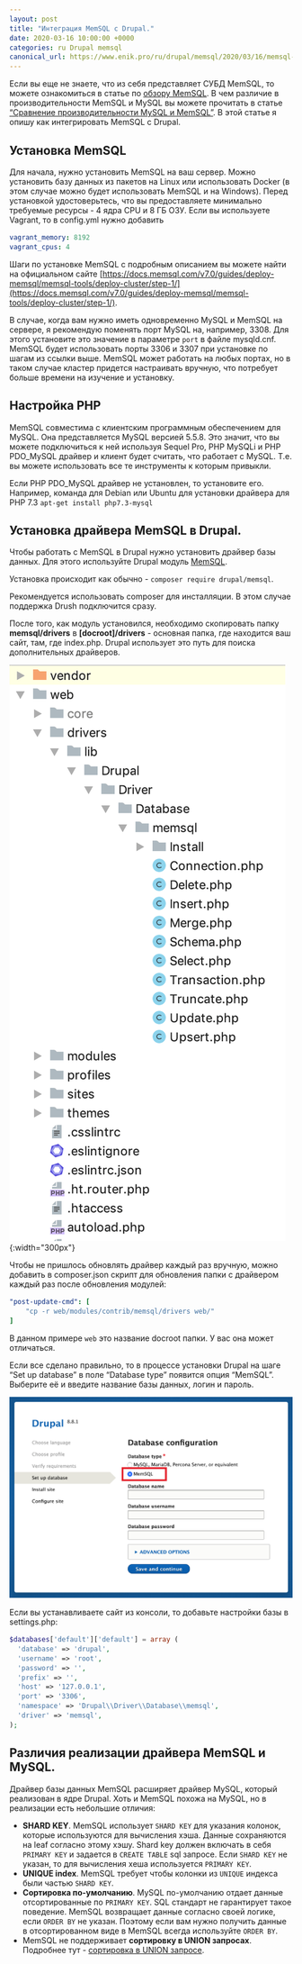 ```yaml
---
layout: post
title: "Интеграция MemSQL c Drupal."
date: 2020-03-16 10:00:00 +0000
categories: ru Drupal memsql
canonical_url: https://www.enik.pro/ru/drupal/memsql/2020/03/16/memsql-drupal-integration.html
---
```

Если вы еще не знаете, что из себя представляет СУБД MemSQL, то можете ознакомиться в статье по [обзору MemSQL](/ru/memsql/2020/02/09/memsql-overview.html). В чем различие в производительности MemSQL и MySQL вы можете прочитать в статье [“Cравнение производительности MySQL и MemSQL”](/ru/memsql/2020/02/29/memsql-mysql-performance-comparison.html). В этой статье я опишу как интегрировать MemSQL с Drupal.

## Установка MemSQL

Для начала, нужно установить MemSQL на ваш сервер. Можно установить базу данных из пакетов на Linux или использовать Docker (в этом случае можно будет использовать MemSQL и на Windows). Перед установкой удостоверьтесь, что вы предоставляете минимально требуемые ресурсы - 4 ядра CPU и 8 ГБ ОЗУ. Если вы используете Vagrant, то в config.yml нужно добавить 

```yml
vagrant_memory: 8192
vagrant_cpus: 4
```

Шаги по установке MemSQL с подробным описанием вы можете найти на официальном сайте [https://docs.memsql.com/v7.0/guides/deploy-memsql/memsql-tools/deploy-cluster/step-1/](https://docs.memsql.com/v7.0/guides/deploy-memsql/memsql-tools/deploy-cluster/step-1/).

В случае, когда вам нужно иметь одновременно MySQL и MemSQL на сервере, я рекомендую поменять порт MySQL на, например, 3308. Для этого установите это значение в параметре `port` в файле mysqld.cnf. MemSQL будет использовать порты 3306 и 3307 при установке по шагам из ссылки выше. MemSQL может работать на любых портах, но в таком случае кластер придется настраивать вручную, что потребует больше времени на изучение и установку. 

## Настройка PHP

MemSQL совместима с клиентским программным обеспечением для MySQL. Она представляется MySQL версией 5.5.8. Это значит, что вы можете подключиться к ней используя Sequel Pro, PHP MySQLi и  PHP PDO_MySQL драйвер и клиент будет считать, что работает с MySQL. Т.е. вы можете использовать все те инструменты к которым привыкли.

Если PHP PDO_MySQL драйвер не установлен, то установите его. Например, команда для Debian или Ubuntu для установки драйвера для PHP 7.3
 `apt-get install php7.3-mysql` 

## Установка драйвера MemSQL в Drupal.

Чтобы работать с MemSQL в Drupal нужно установить драйвер базы данных. Для этого используйте Drupal модуль [MemSQL](https://www.drupal.org/project/memsql).

Установка происходит как обычно - `composer require drupal/memsql`. 

Рекомендуется использовать composer для инсталляции. В этом случае поддержка Drush подключится сразу.

После того, как модуль установился, необходимо скопировать папку **memsql/drivers** в **[docroot]/drivers** - основная папка, где находится ваш сайт, там, где index.php. Drupal использует это путь для поиска дополнительных драйверов. 

![Путь до драйвера MemSQL в Drupal](/assets/content/2020-03-16-memsql-drupal-integration/drupal_driver_folder_structure.png){:width="300px"}

Чтобы не пришлось обновлять драйвер каждый раз вручную, можно добавить в composer.json скрипт для обновления папки с драйвером каждый раз после обновления модулей:

```yml
"post-update-cmd": [
    "cp -r web/modules/contrib/memsql/drivers web/"
]
```
В данном примере `web` это название docroot папки. У вас она может отличаться.

Если все сделано правильно, то в процессе установки Drupal на шаге “Set up database”  в поле “Database type” появится опция “MemSQL”. Выберите её и введите название базы данных, логин и пароль.

![Database configuration](/assets/content/2020-03-16-memsql-drupal-integration/drupal_install_db_type.png)

Если вы устанавливаете сайт из консоли, то добавьте настройки базы в settings.php:

```php
$databases['default']['default'] = array (
  'database' => 'drupal',
  'username' => 'root',
  'password' => '',
  'prefix' => '',
  'host' => '127.0.0.1',
  'port' => '3306',
  'namespace' => 'Drupal\\Driver\\Database\\memsql',
  'driver' => 'memsql',
);
```

## Различия реализации драйвера MemSQL и MySQL.

Драйвер базы данных MemSQL расширяет драйвер MySQL, который реализован в ядре Drupal. Хоть и MemSQL похожа на MySQL, но в реализации есть небольшие отличия:

* **SHARD KEY**.  MemSQL использует `SHARD KEY` для указания колонок, которые используются для вычисления хэша. Данные сохраняются на leaf согласно этому хэшу. Shard key должен включать в себя `PRIMARY KEY` и задается в `CREATE TABLE` sql запросе. Если `SHARD KEY` не указан, то для вычисления хеша  используется `PRIMARY KEY`.
* **UNIQUE index**. MemSQL требует чтобы колонки из `UNIQUE` индекса были частью `SHARD KEY`.
* **Сортировка по-умолчанию**. MySQL по-умолчанию отдает данные отсортированные по `PRIMARY KEY`. SQL стандарт не гарантирует такое поведение. MemSQL возвращает данные согласно своей логике, если `ORDER BY` не указан. Поэтому если вам нужно получить данные в отсортированном виде в MemSQL всегда используйте `ORDER BY`.
* MemSQL не поддерживает **сортировку в UNION запросах**. Подробнее тут - [сортировка в UNION запросе](https://www.drupal.org/project/memsql/issues/3112865).
